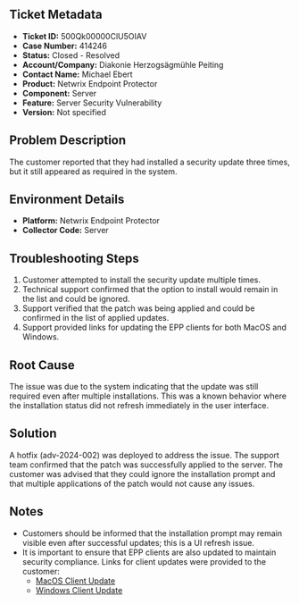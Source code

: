 ## Ticket Metadata
- **Ticket ID:** 500Qk00000ClU5OIAV
- **Case Number:** 414246
- **Status:** Closed - Resolved
- **Account/Company:** Diakonie Herzogsägmühle Peiting
- **Contact Name:** Michael Ebert
- **Product:** Netwrix Endpoint Protector
- **Component:** Server
- **Feature:** Server Security Vulnerability
- **Version:** Not specified

## Problem Description
The customer reported that they had installed a security update three times, but it still appeared as required in the system.

## Environment Details
- **Platform:** Netwrix Endpoint Protector
- **Collector Code:** Server

## Troubleshooting Steps
1. Customer attempted to install the security update multiple times.
2. Technical support confirmed that the option to install would remain in the list and could be ignored.
3. Support verified that the patch was being applied and could be confirmed in the list of applied updates.
4. Support provided links for updating the EPP clients for both MacOS and Windows.

## Root Cause
The issue was due to the system indicating that the update was still required even after multiple installations. This was a known behavior where the installation status did not refresh immediately in the user interface.

## Solution
A hotfix (adv-2024-002) was deployed to address the issue. The support team confirmed that the patch was successfully applied to the server. The customer was advised that they could ignore the installation prompt and that multiple applications of the patch would not cause any issues.

## Notes
- Customers should be informed that the installation prompt may remain visible even after successful updates; this is a UI refresh issue.
- It is important to ensure that EPP clients are also updated to maintain security compliance. Links for client updates were provided to the customer:
  - [MacOS Client Update](https://download.endpointprotector.com/custom_agent/EppClientVulnerability/EPPMac3.0.2.2005.Notarized.tar)
  - [Windows Client Update](https://download.endpointprotector.com/custom_agent/EppClientVulnerability/EPPClient_v6.2.2.2005.zip)